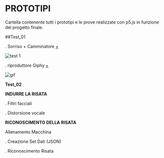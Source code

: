 # PROTOTIPI 

Cartella contenente tutti i prototipi e le prove realizzate con p5.js in funzione del progetto finale.

##Test_01 

. Sorriso + Camminatore [+](https://editor.p5js.org/lucrezia1234/full/IsYHvOFyD)

![test 1](https://user-images.githubusercontent.com/79698027/122654351-ed108500-d14a-11eb-8d6c-d468b0dd0d3c.JPG)

. riproduttore Giphy [+](https://editor.p5js.org/lucrezia1234/full/lFuK-LeRp)

![gif](https://user-images.githubusercontent.com/79698027/122654430-93f52100-d14b-11eb-9121-a718a15b222e.JPG)

**Test_02** 

**INDURRE LA RISATA**

. Filtri facciali

. Distorsione vocale

**RICONOSCIMENTO DELLA RISATA**

Allenamento Macchina

. Creazione Set Dati (JSON)

. Riconoscimento Risata
